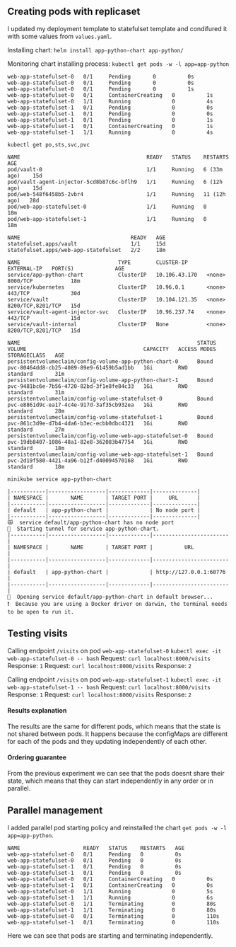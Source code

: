 ## Creating pods with replicaset

I updated my deployment template to statefulset template and condifured it with some values from `values.yaml`.

Installing chart:
`helm install app-python-chart app-python/`

Monitoring chart installing process:
`kubectl get pods -w -l app=app-python`

```
web-app-statefulset-0   0/1     Pending       0          0s
web-app-statefulset-0   0/1     Pending       0          0s
web-app-statefulset-0   0/1     Pending       0          1s
web-app-statefulset-0   0/1     ContainerCreating   0          1s
web-app-statefulset-0   1/1     Running             0          4s
web-app-statefulset-1   0/1     Pending             0          0s
web-app-statefulset-1   0/1     Pending             0          0s
web-app-statefulset-1   0/1     Pending             0          1s
web-app-statefulset-1   0/1     ContainerCreating   0          1s
web-app-statefulset-1   1/1     Running             0          4s
```

`kubectl get po,sts,svc,pvc`

```
NAME                                        READY   STATUS    RESTARTS       AGE
pod/vault-0                                 1/1     Running   6 (33m ago)    15d
pod/vault-agent-injector-5cd8b87c6c-bflh9   1/1     Running   6 (12h ago)    15d
pod/web-548f6458b5-2vbr4                    1/1     Running   11 (12h ago)   28d
pod/web-app-statefulset-0                   1/1     Running   0              18m
pod/web-app-statefulset-1                   1/1     Running   0              18m

NAME                                   READY   AGE
statefulset.apps/vault                 1/1     15d
statefulset.apps/web-app-statefulset   2/2     18m

NAME                               TYPE        CLUSTER-IP      EXTERNAL-IP   PORT(S)             AGE
service/app-python-chart           ClusterIP   10.106.43.170   <none>        8000/TCP            18m
service/kubernetes                 ClusterIP   10.96.0.1       <none>        443/TCP             30d
service/vault                      ClusterIP   10.104.121.35   <none>        8200/TCP,8201/TCP   15d
service/vault-agent-injector-svc   ClusterIP   10.96.237.74    <none>        443/TCP             15d
service/vault-internal             ClusterIP   None            <none>        8200/TCP,8201/TCP   15d

NAME                                                        STATUS   VOLUME                                     CAPACITY   ACCESS MODES   STORAGECLASS   AGE
persistentvolumeclaim/config-volume-app-python-chart-0      Bound    pvc-80464dd8-cb25-4089-89e9-61459b5ad1bb   1Gi        RWO            standard       31m
persistentvolumeclaim/config-volume-app-python-chart-1      Bound    pvc-9481bc6e-7b56-4720-82bd-3f1e8fe84c33   1Gi        RWO            standard       31m
persistentvolumeclaim/config-volume-statefulset-0           Bound    pvc-e8861d9c-ea17-4c4e-917d-3af35cb932ea   1Gi        RWO            standard       28m
persistentvolumeclaim/config-volume-statefulset-1           Bound    pvc-861c3d9e-d7b4-4da6-b3ec-ecbb0dbc4321   1Gi        RWO            standard       27m
persistentvolumeclaim/config-volume-web-app-statefulset-0   Bound    pvc-19db8407-1086-48a1-82e8-362083b47754   1Gi        RWO            standard       18m
persistentvolumeclaim/config-volume-web-app-statefulset-1   Bound    pvc-2d19f580-4421-4a96-b12f-d40094570168   1Gi        RWO            standard       18m
```

`minikube service app-python-chart`

```
|-----------|------------------|-------------|--------------|
| NAMESPACE |       NAME       | TARGET PORT |     URL      |
|-----------|------------------|-------------|--------------|
| default   | app-python-chart |             | No node port |
|-----------|------------------|-------------|--------------|
😿  service default/app-python-chart has no node port
🏃  Starting tunnel for service app-python-chart.
|-----------|------------------|-------------|------------------------|
| NAMESPACE |       NAME       | TARGET PORT |          URL           |
|-----------|------------------|-------------|------------------------|
| default   | app-python-chart |             | http://127.0.0.1:60776 |
|-----------|------------------|-------------|------------------------|
🎉  Opening service default/app-python-chart in default browser...
❗  Because you are using a Docker driver on darwin, the terminal needs to be open to run it.
```

## Testing visits

Calling endpoint `/visits` on pod `web-app-statefulset-0`
`kubectl exec -it web-app-statefulset-0 -- bash`
Request: `curl localhost:8000/visits` Response: `1`
Request: `curl localhost:8000/visits` Response: `2`

Calling endpoint `/visits` on pod `web-app-statefulset-1`
`kubectl exec -it web-app-statefulset-1 -- bash`
Request: `curl localhost:8000/visits` Response: `1`
Request: `curl localhost:8000/visits` Response: `2`

#### Results explanation

The results are the same for different pods, which means that the state is not shared between pods. It happens because
the configMaps are different for each of the pods and they updating independently of each other.

#### Ordering guarantee

From the previous experiment we can see that the pods doesnt share their state, which means that they can start
independently in any order or in parallel.


## Parallel management

I added parallel pod starting policy and reinstalled the chart `get pods -w -l app=app-python`.
```
NAME                    READY   STATUS    RESTARTS   AGE
web-app-statefulset-0   0/1     Pending   0          0s
web-app-statefulset-0   0/1     Pending   0          0s
web-app-statefulset-1   0/1     Pending   0          0s
web-app-statefulset-1   0/1     Pending   0          0s
web-app-statefulset-0   0/1     ContainerCreating   0          0s
web-app-statefulset-1   0/1     ContainerCreating   0          0s
web-app-statefulset-0   1/1     Running             0          5s
web-app-statefulset-1   1/1     Running             0          6s
web-app-statefulset-0   1/1     Terminating         0          80s
web-app-statefulset-1   1/1     Terminating         0          80s
web-app-statefulset-0   0/1     Terminating         0          110s
web-app-statefulset-1   0/1     Terminating         0          110s
```
Here we can see that pods are starting and terminating independently.
